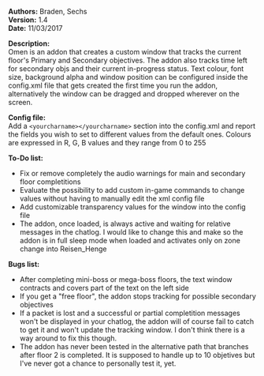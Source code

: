 **Authors:** Braden, Sechs  
**Version:** 1.4  
**Date:** 11/03/2017

**Description:**  
Omen is an addon that creates a custom window that tracks the current floor's Primary and Secondary objectives.
The addon also tracks time left for secondary objs and their current in-progress status.
Text colour, font size, background alpha and window position can be configured inside the config.xml file that gets created the first time you run the addon, alternatively the window can be dragged and dropped wherever on the screen.

**Config file:**  
Add a `<yourcharname></yourcharname>` section into the config.xml and report the fields you wish to set to different values from the default ones.
Colours are expressed in R, G, B values and they range from 0 to 255

**To-Do list:**
* Fix or remove completely the audio warnings for main and secondary floor completitions
* Evaluate the possibility to add custom in-game commands to change values without having to manually edit the xml config file
* Add customizable transparency values for the window into the config file
* The addon, once loaded, is always active and waiting for relative messages in the chatlog. I would like to change this and make so the addon is in full sleep mode when loaded and activates only on zone change into Reisen_Henge

**Bugs list:**
* After completing mini-boss or mega-boss floors, the text window contracts and covers part of the text on the left side
* If you get a "free floor", the addon stops tracking for possible secondary objectives
* If a packet is lost and a successful or partial completition messages won't be displayed in your chatlog, the addon will of course fail to catch to get it and won't update the tracking window. I don't think there is a way around to fix this though.
* The addon has never been tested in the alternative path that branches after floor 2 is completed. It is supposed to handle up to 10 objetives but I've never got a chance to personally test it, yet.
